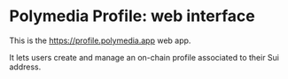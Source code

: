 # Polymedia Profile: web interface

This is the https://profile.polymedia.app web app.

It lets users create and manage an on-chain profile associated to their Sui address.
